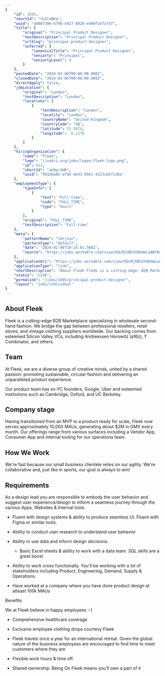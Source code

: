 ```yaml
---
{
	"id": 1695,
	"shortId": "Yw5lXNKa",
	"uuid": "a8807390-b79b-4427-8028-e400f2efa7d7",
	"title": {
		"original": "Principal Product Designer",
		"textDescription": "Principal Product Designer",
		"urlSlug": "principal-product-designer",
		"inferred": {
			"canonicalTitle": "Principal Product Designer",
			"seniorty": "Principal",
			"seniortyLevel": 4
		}
	},
	"postedDate": "2024-02-06T00:00:00.000Z",
	"closedDate": "2024-03-05T00:00:00.000Z",
	"directApply": false,
	"jobLocation": {
		"original": "London",
		"textDescription": "London",
		"locations": [
			{
				"textDescription": "London",
				"locality": "London",
				"countryName": "United Kingdom",
				"countryCode": "GB",
				"latitude": 51.5074,
				"longitude": -0.1278
			}
		]
	},
	"hiringOrganization": {
		"name": "Fleek",
		"logo": "//uxbri.org/jobs/logos/fleek-logo.png",
		"id": 613,
		"shortId": "aU9pr2HR",
		"uuid": "99328a65-afd6-4e43-85b1-4223cbb7138a"
	},
	"employmentType": {
		"typeInfo": [
			{
				"text": "Full-time",
				"code": "FULL_TIME",
				"type": "hours"
			}
		],
		"original": "FULL_TIME",
		"textDescription": "Full-time"
	},
	"meta": {
		"patternName": "ld+json",
		"patternType": "default",
		"date": "2024-02-06T10:14:01.508Z",
		"source": "https://jobs.workable.com/view/6QLMjkBh2VQbmmLaAW78XH/principal-product-designer-in-london-at-fleek"
	},
	"applicationUri": "https://jobs.workable.com/view/6QLMjkBh2VQbmmLaAW78XH/principal-product-designer-in-london-at-fleek",
	"applicationType": "link",
	"shortDescription": "About Fleek Fleek is a cutting-edge- B2B Marketplace specializing in wholesale second-hand- fashion. We bridge the gap between professional resellers, retail stores, and vintage clothing suppliers",
	"status": "LIVE",
	"permalink": "/jobs/1695/principal-product-designer",
	"layout": "jobs/individual"
}
---
```

<h2>About Fleek</h2><p>Fleek is a cutting-edge B2B Marketplace specializing in wholesale second-hand fashion. We bridge the gap between professional resellers, retail stores, and vintage clothing suppliers worldwide. Our backing comes from esteemed Silicon Valley VCs, including Andreessen Horowitz (a16z), Y Combinator, and others.</p><h2>Team</h2><p>At Fleek, we are a diverse group of creative minds, united by a shared passion: promoting sustainable, circular fashion and delivering an unparalleled product experience.</p><p>Our product team has ex-YC founders, Google, Uber and esteemed institutions such as Cambridge, Oxford, and UC Berkeley.</p><h2>Company stage</h2><p>Having transitioned from an MVP to a product ready for scale, Fleek now serves approximately 10,000 MAUs, generating about $2M in GMV every month. Our offerings range from various surfaces including a Vendor App, Consumer App and internal tooling for our operations team.</p><h2>How We Work</h2><p>We're fast because our small business clientele relies on our agility. We're collaborative and, just like in sports, our goal is always to win!</p><h2>Requirements</h2><p>As a design lead you are responsible to embody the user behavior and suggest user experience/design to inform a seamless journey through the various Apps, Websites &amp; Internal tools.</p><ul><li><p>Fluent with design systems &amp; ability to produce seamless UI. Fluent with Figma or similar tools.</p></li><li><p>Ability to conduct user research to understand user behavior</p></li><li><p>Ability to use data and inform design decisions.</p><ul><li><p>Basic Excel sheets &amp; ability to work with a data team. SQL skills are a great boost</p></li></ul></li><li><p>Ability to work cross functionally. You'll be working with a lot of stakeholders including Product, Engineering, Demand, Supply &amp; Operations.</p></li><li><p>Have worked at a company where you have done product design at atleast 100k MAUs</p></li></ul><p>Benefits</p><p>We at Fleek believe in happy employees :-)<br></p><ul><li><p>Comprehensive healthcare coverage</p></li><li><p>Exclusive employee clothing drops courtesy Fleek</p></li><li><p>Fleek travels once a year for an international retreat. Given the global nature of the business employees are encouraged to find time to meet customers where they are</p></li><li><p>Flexible work hours &amp; time off.</p></li><li><p>Shared ownership: Being On Fleek means you’ll own a part of it</p></li></ul>
